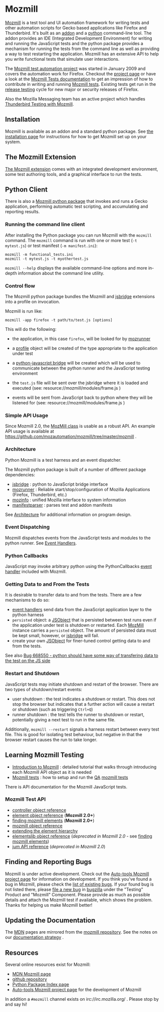# Mozmill

[Mozmill](https://developer.mozilla.org/en/Mozmill) is a test tool and
UI automation framework for writing tests and other automation scripts
for Gecko based applications like Firefox and Thunderbird. 
It's built as an
[addon](https://addons.mozilla.org/en-US/firefox/addon/9018/) 
and a [python](http://python.org) command-line tool. The addon provides an IDE 
(Integrated Development Environment) for writing and
running the JavaScript tests and the python package provides a
mechanism for running the tests from the command line as well as
providing a way to test restarting the application. 
Mozmill has an extensive API to help you write functional tests that 
simulate user interactions.

The [Mozmill test automation project](https://wiki.mozilla.org/QA/Mozmill_Test_Automation)
was started in January 2009 and covers the automation work for
Firefox. Checkout the [project page](https://wiki.mozilla.org/QA/Mozmill_Test_Automation)
or have a look at the 
[Mozmill Tests documentation](https://developer.mozilla.org/en/Mozmill_Tests)
to get an impression of how to contribute in writing and running 
[Mozmill tests](https://developer.mozilla.org/en/Mozmill_Tests). 
Existing tests get run in the 
[release testing](https://developer.mozilla.org/en/Mozmill/Release_Testing)
cycle for new major or security releases of Firefox. 

Also the Mozilla Messaging team has an active project which handles
[Thunderbird Testing with Mozmill](https://developer.mozilla.org/en/Thunderbird/Thunderbird_MozMill_Testing).


## Installation

Mozmill is available as an addon and a standard python package.
See [the installation page](./Installation) for instructions for how
to get Mozmill set up on your system.


## The Mozmill Extension

[The Mozmill extension](https://addons.mozilla.org/en-US/firefox/addon/9018)
comes with an integrated development environment, some test authoring
tools, and a graphical interface to run the tests. 


## Python Client

There is also a [Mozmill python package](http://pypi.python.org/pypi/mozmill) 
that invokes and runs a Gecko application, performing automatic test scripting,
and accumulating and reporting results.


### Running the command line client 

After installing the Python package you can run Mozmill with the `mozmill` command.
The `mozmill` command is run with one or more test (`-t mytest.js`) or 
test manifest (`-m manifest.ini`):

    mozmill -m functional_tests.ini 
    mozmill -t mytest.js -t myothertest.js

`mozmill --help` displays the available command-line options and more
in-depth information about the command line utility.


### Control flow

The Mozmill python package bundles the Mozmill and [jsbridge](./jsbridge)
extensions into a profile on invocation.

Mozmill is run like:

    mozmill -app firefox -t path/to/test.js [options]

This will do the following:

- the application, in this case `firefox`, will be looked for by
  [mozrunner](Mozrunner)

- a [profile](Mozprofile) object will be created of the type
  appropriate to the application under test

- a [python-javascript bridge](./jsbridge) will be created which will
  be used to communicate between the python runner and the JavaScript
  testing environment

- the `test.js` file will be sent over the jsbridge where it is
  loaded and executed (see: resource://mozmill/modules/frame.js )

- events will be sent from JavaScript back to python where they will
  be listened for (see: resource://mozmill/modules/frame.js )  


### Simple API Usage

Since Mozmill 2.0, the 
[MozMill class](https://github.com/mozautomation/mozmill/blob/master/mozmill/mozmill/__init__.py)
is usable as a robust API. An example API usage is available at
https://github.com/mozautomation/mozmill/tree/master/mozmill .


### Architecture

Python Mozmill is a test harness and an event dispatcher.

The Mozmill python package is built of a number of different package dependencies:

- [jsbridge](./jsbridge) : python to JavaScript bridge interface
- [mozrunner](Mozrunner) : Reliable start/stop/configuration of Mozilla Applications (Firefox, Thunderbird, etc.)
- [mozinfo](Mozinfo) : unified Mozilla interface to system information
- [manifestparser](http://hg.mozilla.org/automation/ManifestDestiny) : parses test and addon manifests

See [Architecture](./Architecture) for additional information on 
program design.


### Event Dispatching

Mozmill dispatches events from the JavaScript tests and modules to the
python runner. See [Event Handlers](./EventHandlers).


### Python Callbacks

JavaScript may invoke arbitrary python using the PythonCallbacks
[event handler](./EventHandlers) included with Mozmill. 


### Getting Data to and From the Tests

It is desirable to transfer data to and from the tests.  There
are a few mechanisms to do so:

- [event handlers](./EventHandlers) send data from the JavaScript
  application layer to the python harness
- `persisted` object: a 
  [JSObject](https://github.com/mozautomation/mozmill/blob/master/jsbridge/jsbridge/jsobjects.py) 
  that is persisted between test runs
  even if the application under test is shutdown or restarted. Each
  [MozMill](https://github.com/mozautomation/mozmill/blob/master/mozmill/mozmill/__init__.py)
  instance carries a `persisted` object. The amount of
  persisted data must be kept small, however, or [jsbridge](./jsbridge) will fail.
- create your own 
  [JSObject](https://github.com/mozautomation/mozmill/blob/master/jsbridge/jsbridge/jsobjects.py) 
  for finer-tuned control getting data to and from the tests.  

See also 
[Bug 668550 - python should have some way of transfering data to the test on the JS side](https://bugzilla.mozilla.org/show_bug.cgi?id=668550)


### Restart and Shutdown

JavaScript tests may initiate shutdown and restart of the
browser. There are two types of shutdown/restart events:

- user shutdown : the test indicates a shutdown or restart.  This does
  not stop the browser but indicates that a further action will cause
  a restart or shutdown (such as triggering `Ctrl+Q`)
- runner shutdown : the test tells the runner to shutdown or restart, 
  potentially giving a next test to run in the same file.

Additionally, `mozmill --restart` signals a harness restart between
every test file.  This is good for isolating test behaviour, but
negative in that the browser restart causes the run to take longer.


## Learning Mozmill Testing

- [Introduction to Mozmill](https://developer.mozilla.org/en/Mozmill/First_Steps/Tutorial%3a_Introduction_to_Mozmill) :
  detailed tutorial that walks through introducing each Mozmill API object as it is needed
- [Mozmill tests](https://developer.mozilla.org/en/Mozmill_Tests) :
  how to setup and run the [QA](http://quality.mozilla.org/) 
  [mozmill tests](http://hg.mozilla.org/qa/mozmill-tests/)

There is API documentation for the Mozmill JavaScript tests.


### Mozmill Test API

- [controller object reference](https://developer.mozilla.org/en/Mozmill/Mozmill_Controller_Object)
- [element object reference](https://developer.mozilla.org/en/Mozmill/Mozmill_Element_Object) (**Mozmill 2.0+**)
- [finding mozmill elements](https://developer.mozilla.org/en/Mozmill/Finding_Mozmill_Elements) (**Mozmill 2.0+**)
- [mozmill object reference](https://developer.mozilla.org/en/Mozmill/Mozmill_Base_Object_Interfaces)
- [extending the element hierarchy](https://developer.mozilla.org/en/Mozmill/Mozmill_Element_Object/Extending_the_MozMill_element_hierarchy)
- [elementslib object reference](https://developer.mozilla.org/en/Mozmill/Mozmill_Elements_Library_Object)
  (*deprecated in Mozmill 2.0* - see 
  [finding mozmill elements](https://developer.mozilla.org/en/Mozmill/Finding_Mozmill_Elements))
- [jum API reference](https://developer.mozilla.org/en/Mozmill/Mozmill_Unit_Test_Framework) (*deprecated in Mozmill 2.0*)


## Finding and Reporting Bugs

Mozmill is under active development. Check out the 
[Auto-tools Mozmill project page](https://wiki.mozilla.org/Auto-tools/Projects/Mozmill)
for information on development. If you think you've found a bug in Mozmill,
please check the 
[list of existing bugs](https://bugzilla.mozilla.org/buglist.cgi?resolution=---&component=Mozmill&product=Testing). 
If your found bug is not listed there, please 
[file a new bug](https://bugzilla.mozilla.org/enter_bug.cgi?product=Testing&component=Mozmill)
in [bugzilla](https://bugzilla.mozilla.org/)
under the "Testing" Product and "Mozmill" Component. Please
provide as much as possible details and attach the Mozmill test if
available, which shows the problem. Thanks for helping us make Mozmill
better! 


## Updating the Documentation

The [MDN](http://developer.mozilla.org/en/Mozmill) pages are mirrored
from the [mozmill repository](https://github.com/mozautomation/mozmill).
See the notes on our [documentation strategy](./Documentation) .


## Resources

Several online resources exist for Mozmill:

- [MDN Mozmill page](http://developer.mozilla.org/en/Mozmill)
- [github repository](https://github.com/mozautomation/mozmill)
- [Python Package Index page](http://pypi.python.org/pypi/mozmill)
- [Auto-tools Mozmill project page](https://wiki.mozilla.org/Auto-tools/Projects/Mozmill) 
  for the development of Mozmill

In addition a `#mozmill` channel exists on irc://irc.mozilla.org/
. Please stop by and say hi!